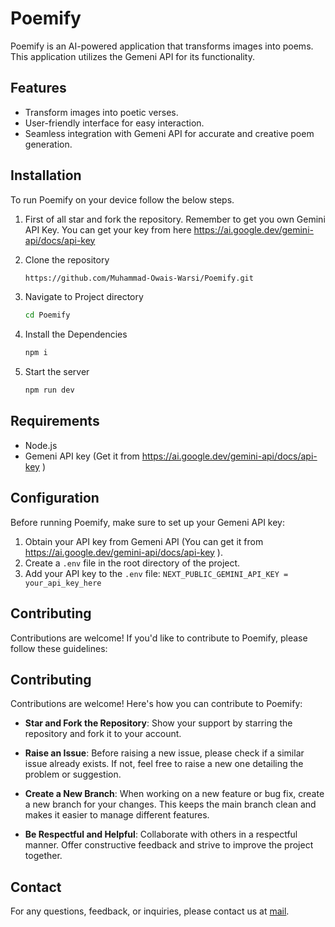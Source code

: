 

# Poemify

Poemify is an AI-powered application that transforms images into poems. This application utilizes the Gemeni API for its functionality.

## Features

- Transform images into poetic verses.
- User-friendly interface for easy interaction.
- Seamless integration with Gemeni API for accurate and creative poem generation.

## Installation

To run Poemify on your device follow the below steps.

1. First of all star and fork the repository. Remember to get you own Gemini API Key. You can get your key from here https://ai.google.dev/gemini-api/docs/api-key 

2. Clone the repository
   
   ```bash
   https://github.com/Muhammad-Owais-Warsi/Poemify.git
   ```

3. Navigate to Project directory

   ```bash
   cd Poemify
   ```

4. Install the Dependencies

   ```bash
   npm i
   ```

5. Start the server

   ```bash
   npm run dev
   ```


## Requirements

- Node.js
- Gemeni API key (Get it from https://ai.google.dev/gemini-api/docs/api-key )

## Configuration

Before running Poemify, make sure to set up your Gemeni API key:

1. Obtain your API key from Gemeni API (You can get it from https://ai.google.dev/gemini-api/docs/api-key ).
2. Create a `.env` file in the root directory of the project.
3. Add your API key to the `.env` file: `NEXT_PUBLIC_GEMINI_API_KEY = your_api_key_here`

## Contributing

Contributions are welcome! If you'd like to contribute to Poemify, please follow these guidelines:

## Contributing

Contributions are welcome! Here's how you can contribute to Poemify:

- **Star and Fork the Repository**: Show your support by starring the repository and fork it to your account.
  
- **Raise an Issue**: Before raising a new issue, please check if a similar issue already exists. If not, feel free to raise a new one detailing the problem or suggestion.
  
- **Create a New Branch**: When working on a new feature or bug fix, create a new branch for your changes. This keeps the main branch clean and makes it easier to manage different features.
  
- **Be Respectful and Helpful**: Collaborate with others in a respectful manner. Offer constructive feedback and strive to improve the project together.



## Contact

For any questions, feedback, or inquiries, please contact us at [mail](mailto:warsimuhammadowais@gmail.com).













